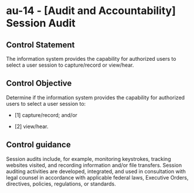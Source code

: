 # au-14 - \[Audit and Accountability\] Session Audit

## Control Statement

The information system provides the capability for authorized users to select a user session to capture/record or view/hear.

## Control Objective

Determine if the information system provides the capability for authorized users to select a user session to:

- \[1\] capture/record; and/or

- \[2\] view/hear.

## Control guidance

Session audits include, for example, monitoring keystrokes, tracking websites visited, and recording information and/or file transfers. Session auditing activities are developed, integrated, and used in consultation with legal counsel in accordance with applicable federal laws, Executive Orders, directives, policies, regulations, or standards.
